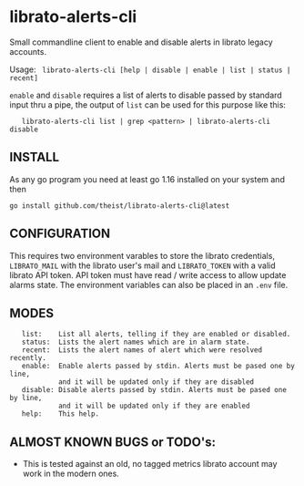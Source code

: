 # librato-alerts-cli

Small commandline client to enable and disable alerts in librato legacy 
accounts.

Usage: ` librato-alerts-cli [help | disable | enable | list | status | recent]`

`enable` and `disable` requires a list of alerts to disable passed by standard 
input thru a pipe, the output of `list` can be used for this purpose like this:
```
   librato-alerts-cli list | grep <pattern> | librato-alerts-cli disable
```

## INSTALL

As any go program you need at least go 1.16 installed on your system and then

```
go install github.com/theist/librato-alerts-cli@latest
```

## CONFIGURATION

This requires two environment varables to store the librato credentials, 
`LIBRATO_MAIL` with the librato user's mail and `LIBRATO_TOKEN`
with a valid librato API token. API token must have read / write access to allow update alarms state.
The environment variables can also be placed in an `.env` file.

## MODES

```
   list:    List all alerts, telling if they are enabled or disabled.
   status:  Lists the alert names which are in alarm state.
   recent:  Lists the alert names of alert which were resolved recently.
   enable:  Enable alerts passed by stdin. Alerts must be pased one by line,
            and it will be updated only if they are disabled
   disable: Disable alerts passed by stdin. Alerts must be pased one by line,
            and it will be updated only if they are enabled
   help:    This help.
```

## ALMOST KNOWN BUGS or TODO's:

 * This is tested against an old, no tagged metrics librato account may work
   in the modern ones.
